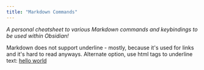 ```yaml
---
title: "Markdown Commands"
---
```


*A personal cheatsheet to various Markdown commands and keybindings to be used within Obsidian!*

Markdown does not support underline - mostly, because it's used for links and it's hard to read anyways. Alternate option, use html tags to underline text: <ins>hello world</ins>
